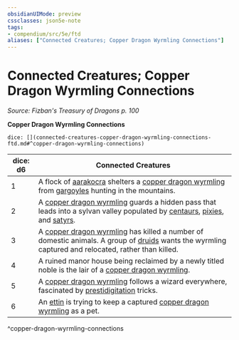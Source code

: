 ```yaml
---
obsidianUIMode: preview
cssclasses: json5e-note
tags:
- compendium/src/5e/ftd
aliases: ["Connected Creatures; Copper Dragon Wyrmling Connections"]
---
```

# Connected Creatures; Copper Dragon Wyrmling Connections
*Source: Fizban's Treasury of Dragons p. 100* 

**Copper Dragon Wyrmling Connections**

`dice: [](connected-creatures-copper-dragon-wyrmling-connections-ftd.md#^copper-dragon-wyrmling-connections)`

| dice: d6 | Connected Creatures |
|----------|---------------------|
| 1 | A flock of [aarakocra](5E2014官方资源/bestiary/humanoid/aarakocra.md) shelters a [copper dragon wyrmling](5E2014官方资源/bestiary/dragon/copper-dragon-wyrmling.md) from [gargoyles](5E2014官方资源/bestiary/elemental/gargoyle.md) hunting in the mountains. |
| 2 | A [copper dragon wyrmling](5E2014官方资源/bestiary/dragon/copper-dragon-wyrmling.md) guards a hidden pass that leads into a sylvan valley populated by [centaurs](5E2014官方资源/bestiary/monstrosity/centaur.md), [pixies](5E2014官方资源/bestiary/fey/pixie.md), and [satyrs](5E2014官方资源/bestiary/fey/satyr.md). |
| 3 | A [copper dragon wyrmling](5E2014官方资源/bestiary/dragon/copper-dragon-wyrmling.md) has killed a number of domestic animals. A group of [druids](5E2014官方资源/bestiary/humanoid/druid.md) wants the wyrmling captured and relocated, rather than killed. |
| 4 | A ruined manor house being reclaimed by a newly titled noble is the lair of a [copper dragon wyrmling](5E2014官方资源/bestiary/dragon/copper-dragon-wyrmling.md). |
| 5 | A [copper dragon wyrmling](5E2014官方资源/bestiary/dragon/copper-dragon-wyrmling.md) follows a wizard everywhere, fascinated by [prestidigitation](5E2014官方资源/spells/prestidigitation.md) tricks. |
| 6 | An [ettin](5E2014官方资源/bestiary/giant/ettin.md) is trying to keep a captured [copper dragon wyrmling](5E2014官方资源/bestiary/dragon/copper-dragon-wyrmling.md) as a pet. |
^copper-dragon-wyrmling-connections